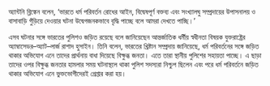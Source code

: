 অ্যান্টনি ব্লিঙ্কেন বলেন, ‘ভারতে ধর্ম পরিবর্তন রোধের আইন, বিদ্বেষপূর্ণ বক্তব্য এবং সংখ্যালঘু সম্প্রদায়ের উপাসনালয় ও বাসাবাড়ি গুঁড়িয়ে দেওয়ার ঘটনা উদ্বেগজনকভাবে বৃদ্ধি পাচ্ছে বলে আমরা দেখতে পাচ্ছি।’

এসব ঘটনার সঙ্গে ভারতের পুলিশও জড়িত রয়েছে বলে জানিয়েছেন আন্তর্জাতিক ধর্মীয় স্বধীনতা বিষয়ক যুক্তরাষ্ট্রের অ্যাম্বাসেডর–অ্যাট–লার্জ রাশাদ হুসাইন। তিনি বলেন, ভারতের খ্রিষ্টান সম্প্রদায় জানিয়েছে, ধর্ম পরিবর্তনের সঙ্গে জড়িত থাকার অভিযোগ এনে তাদের প্রার্থনায় বাধা দিয়েছে বিক্ষুব্ধ জনতা। এতে তারা স্থানীয় পুলিশের সহায়তা পাচ্ছে। এ ছাড়া তাদের ওপর বিক্ষুব্ধ জনতার হামলার সময় ঘটনাস্থলে থাকা পুলিশ সদস্যরা নিশ্চুপ ছিলেন এবং পরে ধর্ম পরিবর্তনে জড়িত থাকার অভিযোগ এনে ভুক্তভোগীদেরই গ্রেপ্তার করা হয়।  
